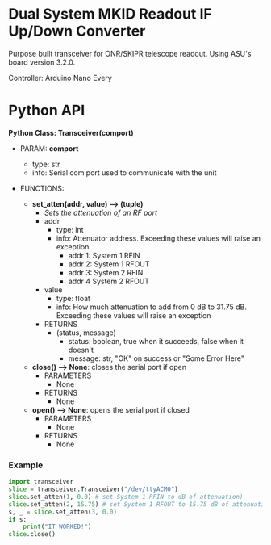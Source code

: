 # Dual System MKID Readout IF Up/Down Converter

Purpose built transceiver for ONR/SKIPR telescope readout. Using ASU's board version 3.2.0.

Controller: Arduino Nano Every

# Python API

**Python Class: Transceiver(comport)**
- PARAM: **comport**
    - type: str
    - info: Serial com port used to communicate with the unit

- FUNCTIONS:
    - **set_atten(addr, value) --> (tuple)**
        - *Sets the attenuation of an RF port*
        - addr
            - type: int
            - info: Attenuator address. Exceeding these values will raise an exception
                - addr 1:  System 1 RFIN
                - addr 2: System 1 RFOUT
                - addr 3: System 2 RFIN
                - addr 4 System 2 RFOUT 
        - value
            - type: float
            - info: How much attenuation to add from 0 dB to 31.75 dB. 
            Exceeding these values will raise an exception
        - RETURNS
            - (status, message)
                - status: boolean, true when it succeeds, false when it doesn't
                - message: str, "OK" on success or "Some Error Here"
    - **close() --> None**: closes the serial port if open
        - PARAMETERS
            - None
        - RETURNS
            - None
    - **open() --> None**: opens the serial port if closed
        - PARAMETERS
            - None
        - RETURNS
            - None

### Example
```python
import transceiver
slice = transceiver.Transceiver("/dev/ttyACM0")
slice.set_atten(1, 0.0) # set System 1 RFIN to dB of attenuation)
slice.set_atten(2, 15.75) # set System 1 RFOUT to 15.75 dB of attenuation
s, _ = slice.set_atten(3, 0.0)
if s:
    print("IT WORKED!")
slice.close()

```
                



